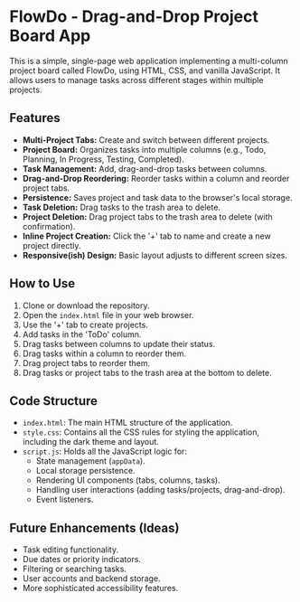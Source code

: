 # FlowDo - Drag-and-Drop Project Board App

This is a simple, single-page web application implementing a multi-column project board called FlowDo, using HTML, CSS, and vanilla JavaScript. It allows users to manage tasks across different stages within multiple projects.

## Features

*   **Multi-Project Tabs:** Create and switch between different projects.
*   **Project Board:** Organizes tasks into multiple columns (e.g., Todo, Planning, In Progress, Testing, Completed).
*   **Task Management:** Add, drag-and-drop tasks between columns.
*   **Drag-and-Drop Reordering:** Reorder tasks within a column and reorder project tabs.
*   **Persistence:** Saves project and task data to the browser's local storage.
*   **Task Deletion:** Drag tasks to the trash area to delete.
*   **Project Deletion:** Drag project tabs to the trash area to delete (with confirmation).
*   **Inline Project Creation:** Click the '+' tab to name and create a new project directly.
*   **Responsive(ish) Design:** Basic layout adjusts to different screen sizes.

## How to Use

1.  Clone or download the repository.
2.  Open the `index.html` file in your web browser.
3.  Use the '+' tab to create projects.
4.  Add tasks in the 'ToDo' column.
5.  Drag tasks between columns to update their status.
6.  Drag tasks within a column to reorder them.
7.  Drag project tabs to reorder them.
8.  Drag tasks or project tabs to the trash area at the bottom to delete.

## Code Structure

*   `index.html`: The main HTML structure of the application.
*   `style.css`: Contains all the CSS rules for styling the application, including the dark theme and layout.
*   `script.js`: Holds all the JavaScript logic for:
    *   State management (`appData`).
    *   Local storage persistence.
    *   Rendering UI components (tabs, columns, tasks).
    *   Handling user interactions (adding tasks/projects, drag-and-drop).
    *   Event listeners.

## Future Enhancements (Ideas)

*   Task editing functionality.
*   Due dates or priority indicators.
*   Filtering or searching tasks.
*   User accounts and backend storage.
*   More sophisticated accessibility features. 